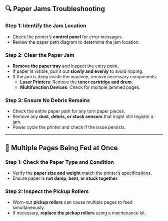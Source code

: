 ## 🔍 **Paper Jams Troubleshooting**
### **Step 1: Identify the Jam Location**
- Check the printer’s **control panel** for error messages.
- Review the paper path diagram to determine the jam location.

### **Step 2: Clear the Paper Jam**
- **Remove the paper tray** and inspect the entry point.
- If paper is visible, pull it out **slowly and evenly** to avoid ripping.
- If the jam is deep inside the machine, remove necessary components:
  - **Laser Printers**: Remove the **toner cartridge and drum**.
  - **Multifunction Devices**: Check for multiple jammed pages.

### **Step 3: Ensure No Debris Remains**
- Check the entire paper path for any torn paper pieces.
- Remove any **dust, debris, or stuck sensors** that might still register a jam.
- Power cycle the printer and check if the issue persists.

---

## 📝 **Multiple Pages Being Fed at Once**
### **Step 1: Check the Paper Type and Condition**
- Verify the **paper size and weight** match the printer’s specifications.
- Ensure paper is **not damp, bent, or stuck together**.

### **Step 2: Inspect the Pickup Rollers**
- Worn-out **pickup rollers** can cause multiple pages to feed simultaneously.
- If necessary, **replace the pickup rollers** using a maintenance kit.
